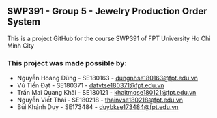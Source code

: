 ## SWP391 - Group 5 - Jewelry Production Order System
This is a project GitHub for the course SWP391 of FPT University Ho Chi Minh City
### This project was made possible by:
  - Nguyễn Hoàng Dũng    -  SE180163  -  [dungnhse180163@fpt.edu.vn](mailto:dungnhse180163@fpt.edu.vn)
  - Vũ Tiến Đạt          -  SE180371  -  [datvtse180371@fpt.edu.vn](mailto:datvtse180371@fpt.edu.vn)
  - Trần Mai Quang Khải  -  SE180121  -  [khaitmqse180121@fpt.edu.vn](mailto:khaitmqse180121@fpt.edu.vn)
  - Nguyễn Viết Thái     -  SE180218  -  [thainvse180218@fpt.edu.vn](mailto:thainvse180218@fpt.edu.vn)
  - Bùi Khánh Duy        -  SE173484  -  [duybkse173484@fpt.edu.vn](mailto:duybkse173484@fpt.edu.vn)
</br></br></br>
